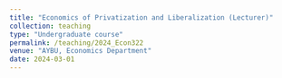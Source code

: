 ```yaml
---
title: "Economics of Privatization and Liberalization (Lecturer)"
collection: teaching
type: "Undergraduate course"
permalink: /teaching/2024_Econ322
venue: "AYBU, Economics Department"
date: 2024-03-01 
---
```


